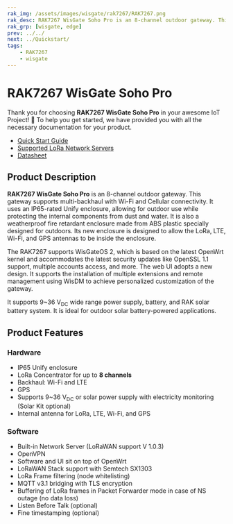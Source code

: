 ```yaml
---
rak_img: /assets/images/wisgate/rak7267/RAK7267.png
rak_desc: RAK7267 WisGate Soho Pro is an 8-channel outdoor gateway. This gateway supports backhaul with Wi-Fi and Cellular connectivity. Its new enclosure is designed to allow the LoRa, LTE, Wi-Fi, and GPS antennas to be inside the enclosure.  
rak_grp: [wisgate, edge]
prev: ../../
next: ../Quickstart/
tags:
    - RAK7267
    - wisgate
---
```



#  RAK7267 WisGate Soho Pro

Thank you for choosing **RAK7267 WisGate Soho Pro** in your awesome IoT Project! 🎉 To help you get started, we have provided you with all the necessary documentation for your product.

* [Quick Start Guide](../Quickstart/)
* [Supported LoRa Network Servers](../Supported-LoRa-Network-Servers/)
* [Datasheet](../Datasheet/)

## Product Description

**RAK7267 WisGate Soho Pro** is an 8-channel outdoor gateway. This gateway supports multi-backhaul with Wi-Fi and Cellular connectivity. It uses an IP65-rated Unify enclosure, allowing for outdoor use while protecting the internal components from dust and water. It is also a weatherproof fire retardant enclosure made from ABS plastic specially designed for outdoors.  Its new enclosure is designed to allow the LoRa, LTE, Wi-Fi, and GPS antennas to be inside the enclosure. 

The RAK7267 supports WisGateOS 2, which is based on the latest OpenWrt kernel and accommodates the latest security updates like OpenSSL 1.1 support, multiple accounts access, and more. The web UI adopts a new design. It supports the installation of multiple extensions and remote management using WisDM to achieve personalized customization of the gateway.

It supports 9~36&nbsp;V<sub>DC</sub> wide range power supply, battery, and RAK solar battery system. It is ideal for outdoor solar battery-powered applications.

## Product Features

### Hardware

- IP65 Unify enclosure
- LoRa Concentrator for up to **8 channels**
- Backhaul: Wi-Fi and LTE
- GPS
- Supports 9~36&nbsp;V<sub>DC</sub> or solar power supply with electricity monitoring (Solar Kit optional)
- Internal antenna for LoRa, LTE, Wi-Fi, and GPS

### Software

- Built-in Network Server (LoRaWAN support V 1.0.3)
- OpenVPN
- Software and UI sit on top of OpenWrt
- LoRaWAN Stack support with Semtech SX1303
- LoRa Frame filtering (node whitelisting)
- MQTT v3.1 bridging with TLS encryption
- Buffering of LoRa frames in Packet Forwarder mode in case of NS outage (no data loss)
- Listen Before Talk (optional)
- Fine timestamping (optional)